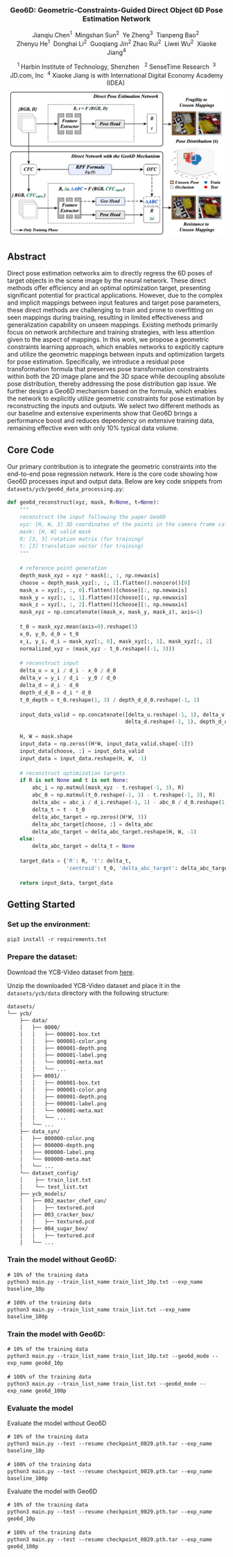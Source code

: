 
<div align="center">
<br>
<h3>Geo6D: Geometric-Constraints-Guided Direct Object 6D Pose Estimation Network</h3>

Jianqiu Chen<sup>1</sup>&nbsp;
Mingshan Sun<sup>2</sup>&nbsp;
Ye Zheng<sup>3</sup>&nbsp;
Tianpeng Bao<sup>2</sup>&nbsp;
<br>
Zhenyu He<sup>1</sup>&nbsp;
Donghai Li<sup>2</sup>&nbsp;
Guoqiang Jin<sup>2</sup>
Zhao Rui<sup>2</sup>&nbsp;
Liwei Wu<sup>2</sup>&nbsp;
Xiaoke Jiang<sup>4</sup> 

<sup>1</sup> Harbin Institute of Technology, Shenzhen &nbsp; <sup>2</sup> SenseTime Research&nbsp; <sup>3</sup> JD.com, Inc&nbsp; <sup>4</sup> Xiaoke Jiang is with International Digital Economy Academy (IDEA)&nbsp;
<img src="assert/fig1.png" alt="Geo6D Framework">

  
</div>

## Abstract
Direct pose estimation networks aim to directly regress the 6D poses of target objects in the scene image by the neural network. These direct methods offer efficiency and an optimal optimization target, presenting significant potential for practical applications.
However, due to the complex and implicit mappings between input features and target pose parameters, these direct methods are challenging to train and prone to overfitting on seen mappings during training, resulting in limited effectiveness and generalization capability on unseen mappings. 
Existing methods primarily focus on network architecture and training strategies, with less attention given to the aspect of mappings.
In this work, we propose a geometric constraints learning approach, which enables networks to explicitly capture and utilize the geometric mappings between inputs and optimization targets for pose estimation.
Specifically, we introduce a residual pose transformation formula that preserves pose transformation constraints within both the 2D image plane and the 3D space while decoupling absolute pose distribution, thereby addressing the pose distribution gap issue. 
We further design a Geo6D mechanism based on the formula, which enables the network to explicitly utilize geometric constraints for pose estimation by reconstructing the inputs and outputs.
We select two different methods as our baseline and extensive experiments show that Geo6D brings a performance boost and reduces dependency on extensive training data, remaining effective even with only 10\% typical data volume.


## Core Code

Our primary contribution is to integrate the geometric constraints into the end-to-end pose regression network. Here is the core code showing how Geo6D processes input and output data. Below are key code snippets from `datasets/ycb/geo6d_data_processing.py`:

```python
def geo6d_reconstruct(xyz, mask, R=None, t=None):
    """
    reconstruct the input following the paper Geo6D
    xyz: [H, W, 3] 3D coordinates of the points in the camera frame calculated from depth
    mask: [H, W] valid mask
    R: [3, 3] rotation matrix (for training)
    t: [3] translation vector (for training)
    """

    # reference point generation
    depth_mask_xyz = xyz * mask[:, :, np.newaxis]
    choose = depth_mask_xyz[:, :, 2].flatten().nonzero()[0]
    mask_x = xyz[:, :, 0].flatten()[choose][:, np.newaxis]
    mask_y = xyz[:, :, 1].flatten()[choose][:, np.newaxis]
    mask_z = xyz[:, :, 2].flatten()[choose][:, np.newaxis]
    mask_xyz = np.concatenate((mask_x, mask_y, mask_z), axis=1)

    t_0 = mask_xyz.mean(axis=0).reshape(3)
    x_0, y_0, d_0 = t_0
    x_i, y_i, d_i = mask_xyz[:, 0], mask_xyz[:, 1], mask_xyz[:, 2]
    normalized_xyz = (mask_xyz - t_0.reshape((-1, 3)))

    # reconstruct input
    delta_u = x_i / d_i - x_0 / d_0
    delta_v = y_i / d_i - y_0 / d_0
    delta_d = d_i - d_0
    depth_d_d_0 = d_i * d_0
    t_0_depth = t_0.reshape(1, 3) / depth_d_d_0.reshape(-1, 1)

    input_data_valid = np.concatenate([delta_u.reshape(-1, 1), delta_v.reshape(-1, 1),
                                      delta_d.reshape(-1, 1), depth_d_d_0.reshape(-1, 1), t_0_depth], axis=-1)

    H, W = mask.shape
    input_data = np.zeros((H*W, input_data_valid.shape[-1]))
    input_data[choose, :] = input_data_valid
    input_data = input_data.reshape(H, W, -1)

    # reconstruct optimization targets
    if R is not None and t is not None:
        abc_i = np.matmul(mask_xyz - t.reshape(-1, 3), R)
        abc_0 = np.matmul(t_0.reshape(-1, 3) - t.reshape(-1, 3), R)
        delta_abc = abc_i / d_i.reshape(-1, 1) - abc_0 / d_0.reshape(1, 1)
        delta_t = t - t_0
        delta_abc_target = np.zeros((H*W, 3))
        delta_abc_target[choose, :] = delta_abc
        delta_abc_target = delta_abc_target.reshape(H, W, -1)
    else:
        delta_abc_target = delta_t = None

    target_data = {'R': R, 't': delta_t,
                   'centroid': t_0, 'delta_abc_target': delta_abc_target}

    return input_data, target_data
```





## Getting Started
### Set up the environment:
```
pip3 install -r requirements.txt
```

### Prepare the dataset:
Download the YCB-Video dataset from [here](https://utdallas.app.box.com/s/r5sx2ghgn62bg1tgjp9ily6jx2fifahl).

Unzip the downloaded YCB-Video dataset and place it in the `datasets/ycb/data` directory with the following structure:
```
datasets/
└── ycb/
    ├── data/
    │   ├── 0000/
    │   │   ├── 000001-box.txt
    │   │   ├── 000001-color.png
    │   │   ├── 000001-depth.png
    │   │   ├── 000001-label.png
    │   │   └── 000001-meta.mat
    │   │   └── ...
    │   ├── 0001/
    │   │   ├── 000001-box.txt
    │   │   ├── 000001-color.png
    │   │   ├── 000001-depth.png
    │   │   ├── 000001-label.png
    │   │   └── 000001-meta.mat
    │   │   └── ...
    │   └── ...
    ├── data_syn/
    │   ├── 000000-color.png  
    │   ├── 000000-depth.png  
    │   ├── 000000-label.png  
    │   └── 000000-meta.mat
    │   └── ...
    └── dataset_config/
    │    ├── train_list.txt
    │    └── test_list.txt
    ├── ycb_models/
    │   ├── 002_master_chef_can/
    │   │   ├── textured.pcd
    │   ├── 003_cracker_box/
    │   │   ├── textured.pcd
    │   ├── 004_sugar_box/
    │   │   ├── textured.pcd
    │   └── ...
```

### Train the model without Geo6D:
```
# 10% of the training data
python3 main.py --train_list_name train_list_10p.txt --exp_name baseline_10p

# 100% of the training data
python3 main.py --train_list_name train_list.txt --exp_name baseline_100p

```

### Train the model with Geo6D:
```
# 10% of the training data
python3 main.py --train_list_name train_list_10p.txt --geo6d_mode --exp_name geo6d_10p

# 100% of the training data
python3 main.py --train_list_name train_list.txt --geo6d_mode --exp_name geo6d_100p
```

### Evaluate the model
Evaluate the model without Geo6D
```
# 10% of the training data
python3 main.py --test --resume checkpoint_0029.pth.tar --exp_name baseline_10p

# 100% of the training data
python3 main.py --test --resume checkpoint_0029.pth.tar --exp_name baseline_100p
```

Evaluate the model with Geo6D
```
# 10% of the training data
python3 main.py --test --resume checkpoint_0029.pth.tar --exp_name geo6d_10p

# 100% of the training data
python3 main.py --test --resume checkpoint_0029.pth.tar --exp_name geo6d_100p
```
